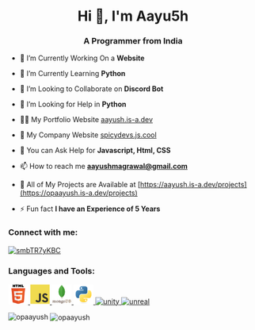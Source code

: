 <h1 align="center">Hi 👋, I'm Aayu5h</h1>
<h3 align="center">A Programmer from India</h3>

- 🔭 I’m Currently Working On a **Website**

- 🌱 I’m Currently Learning **Python**

- 👯 I’m Looking to Collaborate on **Discord Bot**

- 🤝 I’m Looking for Help in **Python**

- 👨‍💻 My Portfolio Website [aayush.is-a.dev](https://opaayush.is-a.dev)

- 📝 My Company Website [spicydevs.js.cool](https://spicydevs.js.cool)

- 💬 You can Ask Help for **Javascript, Html, CSS**

- 📫 How to reach me **aayushmagrawal@gmail.com**

- 📄 All of My Projects are Available at [https://aayush.is-a.dev/projects](https://opaayush.is-a.dev/projects)

- ⚡ Fun fact **I have an Experience of 5 Years**

<h3 align="left">Connect with me:</h3>
<p align="left">
<a href="https://discord.gg/smbTR7yKBC" target="blank"><img align="center" src="https://raw.githubusercontent.com/rahuldkjain/github-profile-readme-generator/master/src/images/icons/Social/discord.svg" alt="smbTR7yKBC" height="30" width="40" /></a>
</p>

<h3 align="left">Languages and Tools:</h3>
<p align="left"> <a href="https://www.w3.org/html/" target="_blank" rel="noreferrer"> <img src="https://raw.githubusercontent.com/devicons/devicon/master/icons/html5/html5-original-wordmark.svg" alt="html5" width="40" height="40"/> </a> <a href="https://developer.mozilla.org/en-US/docs/Web/JavaScript" target="_blank" rel="noreferrer"> <img src="https://raw.githubusercontent.com/devicons/devicon/master/icons/javascript/javascript-original.svg" alt="javascript" width="40" height="40"/> </a> <a href="https://www.mongodb.com/" target="_blank" rel="noreferrer"> <img src="https://raw.githubusercontent.com/devicons/devicon/master/icons/mongodb/mongodb-original-wordmark.svg" alt="mongodb" width="40" height="40"/> </a> <a href="https://www.python.org" target="_blank" rel="noreferrer"> <img src="https://raw.githubusercontent.com/devicons/devicon/master/icons/python/python-original.svg" alt="python" width="40" height="40"/> </a> <a href="https://unity.com/" target="_blank" rel="noreferrer"> <img src="https://www.vectorlogo.zone/logos/unity3d/unity3d-icon.svg" alt="unity" width="40" height="40"/> </a> <a href="https://unrealengine.com/" target="_blank" rel="noreferrer"> <img src="https://raw.githubusercontent.com/kenangundogan/fontisto/036b7eca71aab1bef8e6a0518f7329f13ed62f6b/icons/svg/brand/unreal-engine.svg" alt="unreal" width="40" height="40"/> </a> </p>

<p><img align="left" src="https://github-readme-stats.vercel.app/api/top-langs?username=opaayush&show_icons=true&theme=onedark&locale=en&layout=compact" alt="opaayush" /></p>

<p>&nbsp;<img align="center" src="https://github-readme-stats.vercel.app/api?username=opaayush&show_icons=true&theme=onedark&locale=en" alt="opaayush" /></p>
